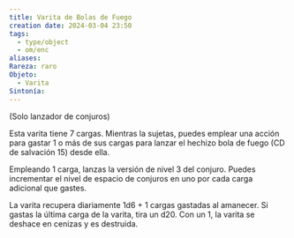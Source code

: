 ```yaml
---
title: Varita de Bolas de Fuego
creation date: 2024-03-04 23:50
tags:
  - type/object
  - om/enc
aliases: 
Rareza: raro
Objeto:
  - Varita
Sintonía:
---
```

(Solo lanzador de conjuros)

Esta varita tiene 7 cargas. Mientras la sujetas, puedes emplear una acción para gastar 1 o más de sus cargas para lanzar el hechizo bola de fuego (CD de salvación 15) desde ella. 

Empleando 1 carga, lanzas la versión de nivel 3 del conjuro. Puedes incrementar el nivel de espacio de conjuros en uno por cada carga adicional que gastes.

La varita recupera diariamente 1d6 + 1 cargas gastadas al amanecer. Si gastas la última carga de la varita, tira un d20. Con un 1, la varita se deshace en cenizas y es destruida.